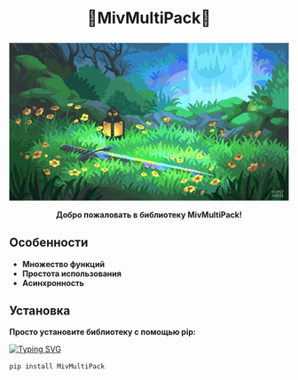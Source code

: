 # <p align="center">🐺MivMultiPack🦊</p>
<p align="center">
    <img src="images/banner.gif">
</p>

**<p align="center">Добро пожаловать в библиотеку MivMultiPack!</p>**

## Особенности

- **Множество функций**
- **Простота использования**
- **Асинхронность**

## Установка

**Просто установите библиотеку с помощью pip:**

[![Typing SVG](https://readme-typing-svg.herokuapp.com/?color=%2336BCF7&lines=Важно:%20Библиотека%20ещё%20не%20выпущена%20на%20PyPi)](https://git.io/typing-svg)

```bash
pip install MivMultiPack
```
